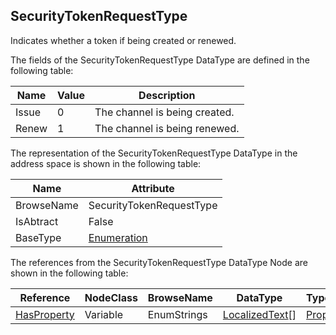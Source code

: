 <!-- datatype -->
## SecurityTokenRequestType
Indicates whether a token if being created or renewed.  
<!-- end of description -->
The fields of the SecurityTokenRequestType DataType are defined in the following table:  

|Name|Value| Description|
|---|---|---|
|Issue|0|The channel is being created.|
|Renew|1|The channel is being renewed.|

The representation of the SecurityTokenRequestType DataType in the address space is shown in the following table:  

|Name|Attribute|
|---|---|
|BrowseName|SecurityTokenRequestType|
|IsAbtract|False|
|BaseType|[Enumeration](../../../Part3/DataTypes/Enumeration/readme.md)|

The references from the SecurityTokenRequestType DataType Node are shown in the following table:  

|Reference|NodeClass|BrowseName|DataType|TypeDefinition|ModellingRule|
|---|---|---|---|---|---|
|[HasProperty](../../../Part3/ReferenceTypes/HasProperty/readme.md)|Variable|EnumStrings|[LocalizedText](../../../Part3/DataTypes/LocalizedText/readme.md)[]|[PropertyType](../../Part5/VariableTypes/PropertyType/readme.md)|[Mandatory](../../Objects/Mandatory/readme.md)|

